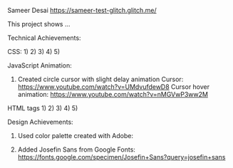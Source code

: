 Sameer Desai https://sameer-test-glitch.glitch.me/

This project shows ...


Technical Achievements:

CSS:
    1)
    2)
    3)
    4)
    5)

JavaScript Animation:
1) Created circle cursor with slight delay animation
Cursor: https://www.youtube.com/watch?v=UMdvufdewD8
Cursor hover animation: https://www.youtube.com/watch?v=nMGVwP3ww2M


HTML tags
1)
2)
3)
4)
5)



Design Achievements:
1) Used color palette created with Adobe:


2) Added Josefin Sans from Google Fonts: https://fonts.google.com/specimen/Josefin+Sans?query=josefin+sans



